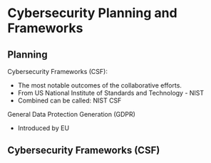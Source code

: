# Cybersecurity Planning and Frameworks

## Planning

Cybersecurity Frameworks (CSF):

* The most notable outcomes of the collaborative efforts.
* From US National Institute of Standards and Technology - NIST
* Combined can be called: NIST CSF

General Data Protection Generation (GDPR)

* Introduced by EU

## Cybersecurity Frameworks (CSF)

